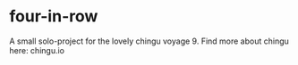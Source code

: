 # four-in-row
A small solo-project for the lovely chingu voyage 9. Find more about chingu here: chingu.io
